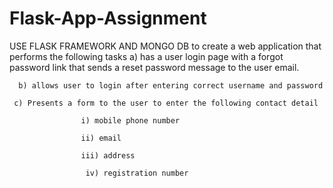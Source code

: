 ﻿# Flask-App-Assignment

USE FLASK FRAMEWORK AND MONGO DB to create a web application that performs the following tasks
      a) has a user login page with a forgot password link that sends a reset password message to the user email.

      b) allows user to login after entering correct username and password 

     c) Presents a form to the user to enter the following contact detail 

                    i) mobile phone number

                    ii) email

                    iii) address 

                     iv) registration number
